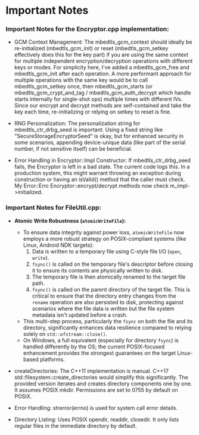 # Important Notes

### Important Notes for the Encryptor.cpp implementation:

- GCM Context Management: The mbedtls_gcm_context should ideally be re-initialized (mbedtls_gcm_init) or reset (mbedtls_gcm_setkey effectively does this for the key part) if you are using the same context for multiple independent encryption/decryption operations with different keys or modes. For simplicity here, I've added a mbedtls_gcm_free and mbedtls_gcm_init after each operation. A more performant approach for multiple operations with the same key would be to call mbedtls_gcm_setkey once, then mbedtls_gcm_starts (or mbedtls_gcm_crypt_and_tag / mbedtls_gcm_auth_decrypt which handle starts internally for single-shot ops) multiple times with different IVs. Since our encrypt and decrypt methods are self-contained and take the key each time, re-initializing or relying on setkey to reset is fine.

- RNG Personalization: The personalization string for mbedtls_ctr_drbg_seed is important. Using a fixed string like "SecureStorageEncryptorSeed" is okay, but for enhanced security in some scenarios, appending device-unique data (like part of the serial number, if not sensitive itself) can be beneficial.

- Error Handling in Encryptor::Impl Constructor: If mbedtls_ctr_drbg_seed fails, the Encryptor is left in a bad state. The current code logs this. In a production system, this might warrant throwing an exception during construction or having an isValid() method that the caller must check. My Error::Errc Encryptor::encrypt/decrypt methods now check m_impl->initialized.


### Important Notes for FileUtil.cpp:

- **Atomic Write Robustness (`atomicWriteFile`):**
    - To ensure data integrity against power loss, `atomicWriteFile` now employs a more robust strategy on POSIX-compliant systems (like Linux, Android NDK targets):
        1. Data is written to a temporary file using C-style file I/O (`open`, `write`).
        2. `fsync()` is called on the temporary file's descriptor before closing it to ensure its contents are physically written to disk.
        3. The temporary file is then atomically renamed to the target file path.
        4. `fsync()` is called on the parent directory of the target file. This is critical to ensure that the directory entry changes from the `rename` operation are also persisted to disk, protecting against scenarios where the file data is written but the file system metadata isn't updated before a crash.
    - This multi-step process, particularly the `fsync` on both the file and its directory, significantly enhances data resilience compared to relying solely on `std::ofstream::close()`.
    - On Windows, a full equivalent (especially for directory `fsync`) is handled differently by the OS; the current POSIX-focused enhancement provides the strongest guarantees on the target Linux-based platforms.

- createDirectories: The C++11 implementation is manual. C++17 std::filesystem::create_directories would simplify this significantly. The provided version iterates and creates directory components one by one. It assumes POSIX mkdir. Permissions are set to 0755 by default on POSIX.

- Error Handling: strerror(errno) is used for system call error details.

- Directory Listing: Uses POSIX opendir, readdir, closedir. It only lists regular files in the immediate directory by default.
